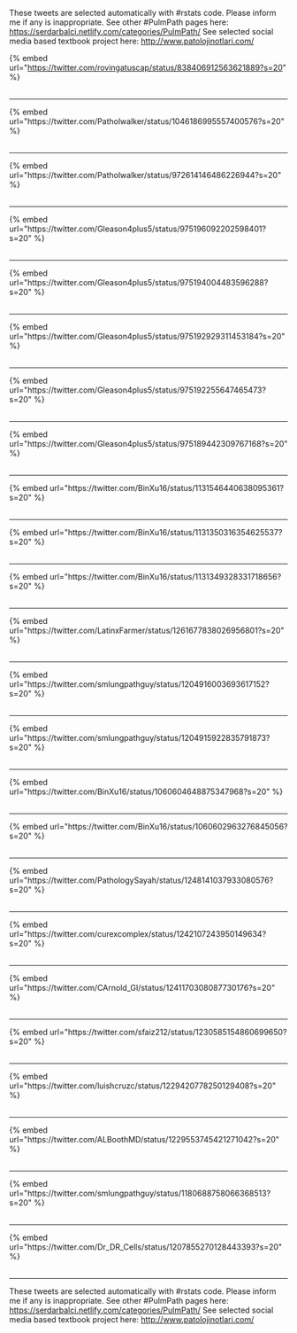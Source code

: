 

These tweets are selected automatically with #rstats code. Please inform me if any is inappropriate.
See other #PulmPath pages here: https://serdarbalci.netlify.com/categories/PulmPath/ 
See selected social media based textbook project here: http://www.patolojinotlari.com/

{% embed url="https://twitter.com/rovingatuscap/status/838406912563621889?s=20" %}<br>
<br>
<hr>
{% embed url="https://twitter.com/Patholwalker/status/1046186995557400576?s=20" %}<br>
<br>
<hr>
{% embed url="https://twitter.com/Patholwalker/status/972614146486226944?s=20" %}<br>
<br>
<hr>
{% embed url="https://twitter.com/Gleason4plus5/status/975196092202598401?s=20" %}<br>
<br>
<hr>
{% embed url="https://twitter.com/Gleason4plus5/status/975194004483596288?s=20" %}<br>
<br>
<hr>
{% embed url="https://twitter.com/Gleason4plus5/status/975192929311453184?s=20" %}<br>
<br>
<hr>
{% embed url="https://twitter.com/Gleason4plus5/status/975192255647465473?s=20" %}<br>
<br>
<hr>
{% embed url="https://twitter.com/Gleason4plus5/status/975189442309767168?s=20" %}<br>
<br>
<hr>
{% embed url="https://twitter.com/BinXu16/status/1131546440638095361?s=20" %}<br>
<br>
<hr>
{% embed url="https://twitter.com/BinXu16/status/1131350316354625537?s=20" %}<br>
<br>
<hr>
{% embed url="https://twitter.com/BinXu16/status/1131349328331718656?s=20" %}<br>
<br>
<hr>
{% embed url="https://twitter.com/LatinxFarmer/status/1261677838026956801?s=20" %}<br>
<br>
<hr>
{% embed url="https://twitter.com/smlungpathguy/status/1204916003693617152?s=20" %}<br>
<br>
<hr>
{% embed url="https://twitter.com/smlungpathguy/status/1204915922835791873?s=20" %}<br>
<br>
<hr>
{% embed url="https://twitter.com/BinXu16/status/1060604648875347968?s=20" %}<br>
<br>
<hr>
{% embed url="https://twitter.com/BinXu16/status/1060602963276845056?s=20" %}<br>
<br>
<hr>
{% embed url="https://twitter.com/PathologySayah/status/1248141037933080576?s=20" %}<br>
<br>
<hr>
{% embed url="https://twitter.com/curexcomplex/status/1242107243950149634?s=20" %}<br>
<br>
<hr>
{% embed url="https://twitter.com/CArnold_GI/status/1241170308087730176?s=20" %}<br>
<br>
<hr>
{% embed url="https://twitter.com/sfaiz212/status/1230585154860699650?s=20" %}<br>
<br>
<hr>
{% embed url="https://twitter.com/luishcruzc/status/1229420778250129408?s=20" %}<br>
<br>
<hr>
{% embed url="https://twitter.com/ALBoothMD/status/1229553745421271042?s=20" %}<br>
<br>
<hr>
{% embed url="https://twitter.com/smlungpathguy/status/1180688758066368513?s=20" %}<br>
<br>
<hr>
{% embed url="https://twitter.com/Dr_DR_Cells/status/1207855270128443393?s=20" %}<br>
<br>
<hr>


These tweets are selected automatically with #rstats code. Please inform me if any is inappropriate.
See other #PulmPath pages here: https://serdarbalci.netlify.com/categories/PulmPath/ 
See selected social media based textbook project here: http://www.patolojinotlari.com/
